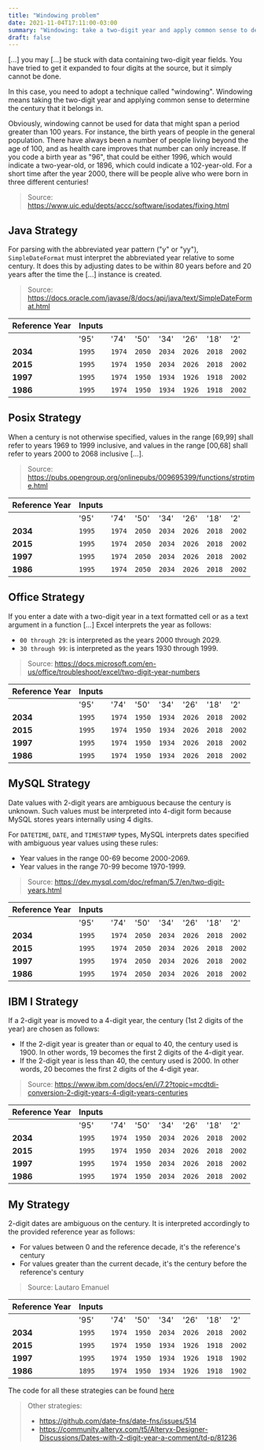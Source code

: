 ```yaml
---
title: "Windowing problem"
date: 2021-11-04T17:11:00-03:00
summary: "Windowing: take a two-digit year and apply common sense to determine the century that it belongs in"
draft: false
---
```


[...] you may [...] be stuck with data containing two-digit year fields. You have tried to get it expanded to four digits at the source, but it simply cannot be done.

In this case, you need to adopt a technique called "windowing". Windowing means taking the two-digit year and applying common sense to determine the century that it belongs in.

Obviously, windowing cannot be used for data that might span a period greater than 100 years. For instance, the birth years of people in the general population. There have always been a number of people living beyond the age of 100, and as health care improves that number can only increase. If you code a birth year as "96", that could be either 1996, which would indicate a two-year-old, or 1896, which could indicate a 102-year-old. For a short time after the year 2000, there will be people alive who were born in three different centuries!

> Source: https://www.uic.edu/depts/accc/software/isodates/fixing.html

## Java Strategy

For parsing with the abbreviated year pattern ("y" or "yy"), `SimpleDateFormat` must interpret the abbreviated year relative to some century. It does this by adjusting dates to be within 80 years before and 20 years after the time the [...] instance is created.

> Source: https://docs.oracle.com/javase/8/docs/api/java/text/SimpleDateFormat.html

| Reference Year | Inputs |        |        |        |        |        |        |
| -------------- | ------ | ------ | ------ | ------ | ------ | ------ | ------ |
|                | '95'   | '74'   | '50'   | '34'   | '26'   | '18'   | '2'    |
| **2034**       | `1995` | `1974` | `2050` | `2034` | `2026` | `2018` | `2002` |
| **2015**       | `1995` | `1974` | `1950` | `2034` | `2026` | `2018` | `2002` |
| **1997**       | `1995` | `1974` | `1950` | `1934` | `1926` | `1918` | `2002` |
| **1986**       | `1995` | `1974` | `1950` | `1934` | `1926` | `1918` | `2002` |

## Posix Strategy

When a century is not otherwise specified, values in the range [69,99] shall refer to years 1969 to 1999 inclusive, and values in the range [00,68] shall refer to years 2000 to 2068 inclusive [...].

> Source: https://pubs.opengroup.org/onlinepubs/009695399/functions/strptime.html

| Reference Year | Inputs |        |        |        |        |        |        |
| -------------- | ------ | ------ | ------ | ------ | ------ | ------ | ------ |
|                | '95'   | '74'   | '50'   | '34'   | '26'   | '18'   | '2'    |
| **2034**       | `1995` | `1974` | `2050` | `2034` | `2026` | `2018` | `2002` |
| **2015**       | `1995` | `1974` | `2050` | `2034` | `2026` | `2018` | `2002` |
| **1997**       | `1995` | `1974` | `2050` | `2034` | `2026` | `2018` | `2002` |
| **1986**       | `1995` | `1974` | `2050` | `2034` | `2026` | `2018` | `2002` |

## Office Strategy

If you enter a date with a two-digit year in a text formatted cell or as a text argument in a function [...] Excel interprets the year as follows:
  - `00 through 29`: is interpreted as the years 2000 through 2029.
  - `30 through 99`: is interpreted as the years 1930 through 1999.

> Source: https://docs.microsoft.com/en-us/office/troubleshoot/excel/two-digit-year-numbers

| Reference Year | Inputs |        |        |        |        |        |        |
| -------------- | ------ | ------ | ------ | ------ | ------ | ------ | ------ |
|                | '95'   | '74'   | '50'   | '34'   | '26'   | '18'   | '2'    |
| **2034**       | `1995` | `1974` | `1950` | `1934` | `2026` | `2018` | `2002` |
| **2015**       | `1995` | `1974` | `1950` | `1934` | `2026` | `2018` | `2002` |
| **1997**       | `1995` | `1974` | `1950` | `1934` | `2026` | `2018` | `2002` |
| **1986**       | `1995` | `1974` | `1950` | `1934` | `2026` | `2018` | `2002` |

## MySQL Strategy

Date values with 2-digit years are ambiguous because the century is unknown. Such values must be interpreted into 4-digit form because MySQL stores years internally using 4 digits.

For `DATETIME`, `DATE`, and `TIMESTAMP` types, MySQL interprets dates specified with ambiguous year values using these rules:
  - Year values in the range 00-69 become 2000-2069.
  - Year values in the range 70-99 become 1970-1999.

> Source: https://dev.mysql.com/doc/refman/5.7/en/two-digit-years.html

| Reference Year | Inputs |        |        |        |        |        |        |
| -------------- | ------ | ------ | ------ | ------ | ------ | ------ | ------ |
|                | '95'   | '74'   | '50'   | '34'   | '26'   | '18'   | '2'    |
| **2034**       | `1995` | `1974` | `2050` | `2034` | `2026` | `2018` | `2002` |
| **2015**       | `1995` | `1974` | `2050` | `2034` | `2026` | `2018` | `2002` |
| **1997**       | `1995` | `1974` | `2050` | `2034` | `2026` | `2018` | `2002` |
| **1986**       | `1995` | `1974` | `2050` | `2034` | `2026` | `2018` | `2002` |

## IBM I Strategy

If a 2-digit year is moved to a 4-digit year, the century (1st 2 digits of the year) are chosen as follows:
  - If the 2-digit year is greater than or equal to 40, the century used is 1900. In other words, 19 becomes the first 2 digits of the 4-digit year.
  - If the 2-digit year is less than 40, the century used is 2000. In other words, 20 becomes the first 2 digits of the 4-digit year.

> Source: https://www.ibm.com/docs/en/i/7.2?topic=mcdtdi-conversion-2-digit-years-4-digit-years-centuries

| Reference Year | Inputs |        |        |        |        |        |        |
| -------------- | ------ | ------ | ------ | ------ | ------ | ------ | ------ |
|                | '95'   | '74'   | '50'   | '34'   | '26'   | '18'   | '2'    |
| **2034**       | `1995` | `1974` | `1950` | `2034` | `2026` | `2018` | `2002` |
| **2015**       | `1995` | `1974` | `1950` | `2034` | `2026` | `2018` | `2002` |
| **1997**       | `1995` | `1974` | `1950` | `2034` | `2026` | `2018` | `2002` |
| **1986**       | `1995` | `1974` | `1950` | `2034` | `2026` | `2018` | `2002` |

## My Strategy

2-digit dates are ambiguous on the century. It is interpreted accordingly to the provided reference year as follows:
  - For values between 0 and the reference decade, it's the reference's century
  - For values greater than the current decade, it's the century before the reference's century

> Source: Lautaro Emanuel

| Reference Year | Inputs |        |        |        |        |        |        |
| -------------- | ------ | ------ | ------ | ------ | ------ | ------ | ------ |
|                | '95'   | '74'   | '50'   | '34'   | '26'   | '18'   | '2'    |
| **2034**       | `1995` | `1974` | `1950` | `2034` | `2026` | `2018` | `2002` |
| **2015**       | `1995` | `1974` | `1950` | `1934` | `1926` | `1918` | `2002` |
| **1997**       | `1995` | `1974` | `1950` | `1934` | `1926` | `1918` | `1902` |
| **1986**       | `1895` | `1974` | `1950` | `1934` | `1926` | `1918` | `1902` |

The code for all these strategies can be found [here](https://github.com/emlautarom1/HaskellSnippets/blob/master/Windowing.hs)


> Other strategies:
> - https://github.com/date-fns/date-fns/issues/514
> - https://community.alteryx.com/t5/Alteryx-Designer-Discussions/Dates-with-2-digit-year-a-comment/td-p/81236
